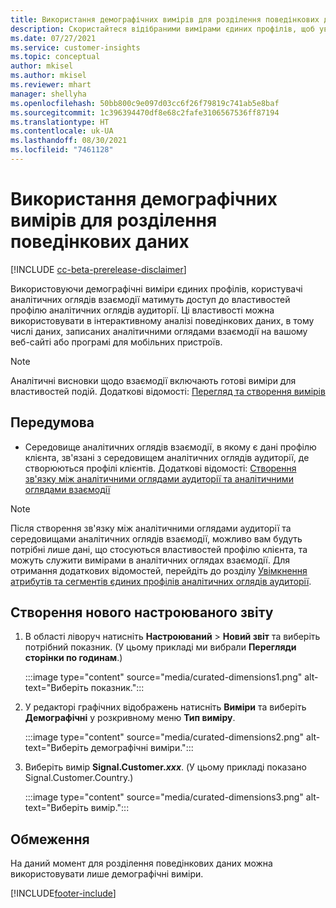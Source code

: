 ```yaml
---
title: Використання демографічних вимірів для розділення поведінкових даних (відібрані виміри)
description: Скористайтеся відібраними вимірами єдиних профілів, щоб увімкнути властивості клієнтських профілів аналітичних оглядів аудиторії.
ms.date: 07/27/2021
ms.service: customer-insights
ms.topic: conceptual
author: mkisel
ms.author: mkisel
ms.reviewer: mhart
manager: shellyha
ms.openlocfilehash: 50bb800c9e097d03cc6f26f79819c741ab5e8baf
ms.sourcegitcommit: 1c396394470df8e68c2fafe3106567536ff87194
ms.translationtype: HT
ms.contentlocale: uk-UA
ms.lasthandoff: 08/30/2021
ms.locfileid: "7461128"
---
```

# <a name="use-demographic-dimensions-for-splitting-behavioral-data"></a>Використання демографічних вимірів для розділення поведінкових даних

[!INCLUDE [cc-beta-prerelease-disclaimer](includes/cc-beta-prerelease-disclaimer.md)]

Використовуючи демографічні виміри єдиних профілів, користувачі аналітичних оглядів взаємодії матимуть доступ до властивостей профілю аналітичних оглядів аудиторії. Ці властивості можна використовувати в інтерактивному аналізі поведінкових даних, в тому числі даних, записаних аналітичними оглядами взаємодії на вашому веб-сайті або програмі для мобільних пристроїв.

>[!NOTE]
> Аналітичні висновки щодо взаємодії включають готові виміри для властивостей подій. Додаткові відомості: [Перегляд та створення вимірів](dimensions.md)

## <a name="prerequisite"></a>Передумова

- Середовище аналітичних оглядів взаємодії, в якому є дані профілю клієнта, зв'язані з середовищем аналітичних оглядів аудиторії, де створюються профілі клієнтів. Додаткові відомості: [Створення зв'язку між аналітичними оглядами аудиторії та аналітичними оглядами взаємодії](integrate-audience-insights-engagement-insights.md)

> [!NOTE]
> Після створення зв'язку між аналітичними оглядами аудиторії та середовищами аналітичних оглядів взаємодії, можливо вам будуть потрібні лише дані, що стосуються властивостей профілю клієнта, та можуть служити вимірами в аналітичних оглядах взаємодії. Для отримання додаткових відомостей, перейдіть до розділу [Увімкнення атрибутів та сегментів єдиних профілів аналітичних оглядів аудиторії](integrate-audience-insights-engagement-insights.md#enable-audience-insights-unified-profiles-attributes-and-segments).<!--note from editor: Suggested. -->

## <a name="create-a-new-custom-report"></a>Створення нового настроюваного звіту

1. В області ліворуч натисніть **Настроюваний** > **Новий звіт** та виберіть потрібний показник. (У цьому прикладі ми вибрали **Перегляди сторінки по годинам**.)

    :::image type="content" source="media/curated-dimensions1.png" alt-text="Виберіть показник.":::

2. У редакторі графічних відображень натисніть **Виміри** та виберіть **Демографічні** у розкривному меню **Тип виміру**.

    :::image type="content" source="media/curated-dimensions2.png" alt-text="Виберіть демографічні виміри.":::

3. Виберіть вимір **Signal.Customer.*xxx***. (У цьому прикладі показано Signal.Customer.Country.)

    :::image type="content" source="media/curated-dimensions3.png" alt-text="Виберіть вимір.":::
  
## <a name="limitations"></a>Обмеження

На даний момент для розділення поведінкових даних можна використовувати лише демографічні виміри.


[!INCLUDE[footer-include](../includes/footer-banner.md)]
